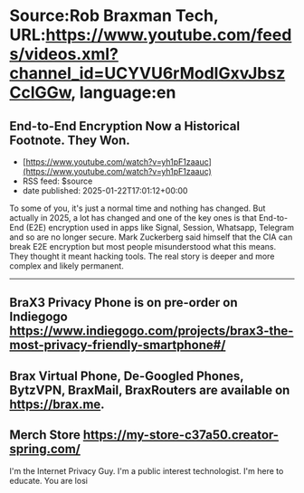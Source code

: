 # Source:Rob Braxman Tech, URL:https://www.youtube.com/feeds/videos.xml?channel_id=UCYVU6rModlGxvJbszCclGGw, language:en

## End-to-End Encryption Now a Historical Footnote. They Won.
 - [https://www.youtube.com/watch?v=yh1pF1zaauc](https://www.youtube.com/watch?v=yh1pF1zaauc)
 - RSS feed: $source
 - date published: 2025-01-22T17:01:12+00:00

To some of you, it's just a normal time and nothing has changed. But actually in 2025, a lot has changed and one of the key ones is that End-to-End (E2E) encryption used in apps like Signal, Session, Whatsapp, Telegram and so are no longer secure. Mark Zuckerberg said himself that the CIA can break E2E encryption but most people misunderstood what this means. They thought it meant hacking tools. The real story is deeper and more complex and likely permanent.

----------------------------------
BraX3 Privacy Phone is on pre-order on Indiegogo
https://www.indiegogo.com/projects/brax3-the-most-privacy-friendly-smartphone#/
-----------------------------------
Brax Virtual Phone, De-Googled Phones, BytzVPN, BraxMail, BraxRouters are available on https://brax.me. 
-----------------------------------
Merch Store 
https://my-store-c37a50.creator-spring.com/
-----------------------------------

I'm the Internet Privacy Guy. I'm a public interest technologist. I'm here to educate. You are losi

